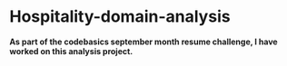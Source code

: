 # Hospitality-domain-analysis
**As part of the codebasics september month resume challenge, I have worked on this analysis project.**
